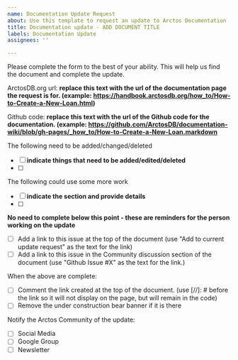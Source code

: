 ```yaml
---
name: Documentation Update Request
about: Use this template to request an update to Arctos Documentation
title: Documentation update - ADD DOCUMENT TITLE
labels: Documentation Update
assignees: ''

---
```


Please complete the form to the best of your ability. This will help us find the document and complete the update.

ArctosDB.org url: **replace this text with the url of the documentation page the request is for. (example: https://handbook.arctosdb.org/how_to/How-to-Create-a-New-Loan.html)**

Github code: **replace this text with the url of the Github code for the documentation. (example: https://github.com/ArctosDB/documentation-wiki/blob/gh-pages/_how_to/How-to-Create-a-New-Loan.markdown**

The following need to be added/changed/deleted 

 - [ ] **indicate things that need to be added/edited/deleted**
 - [ ]

The following could use some more work

 - [ ] **indicate the section and provide details**
 - [ ] 

**No need to complete below this point - these are reminders for the person working on the update**

 - [ ] Add a link to this issue at the top of the document (use "Add to current update request" as the text for the link)
 - [ ] Add a link to this issue in the Community discussion section of the document (use "Github Issue #X" as the text for the link.)

When the above are complete:

 - [ ] Comment the link created at the top of the document. (use  [//]: # before the link so it will not display on the page, but will remain in the code)
- [ ] Remove the under construction bear banner if it is there

Notify the Arctos Community of the update:

 - [ ] Social Media
 - [ ] Google Group
 - [ ] Newsletter
